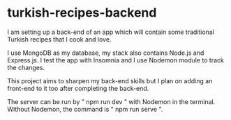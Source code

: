 # turkish-recipes-backend

I am setting up a back-end of an app which will contain some traditional Turkish recipes that I cook and love.

I use MongoDB as my database, my stack also contains Node.js and Express.js. I test the app with Insomnia and I use Nodemon module to track the changes.

This project aims to sharpen my back-end skills but I plan on adding an front-end to it too after completing the back-end.

The server can be run by " npm run dev " with Nodemon in the terminal. Without Nodemon, the command is " npm run serve ".
